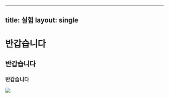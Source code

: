--------
title: 실험
layout: single
------------
# 반갑습니다  
## 반갑습니다  
### 반갑습니다  

![](https://image.zdnet.co.kr/2021/08/03/14f38f306436ff462f3b8ab9350f7edf.png)
